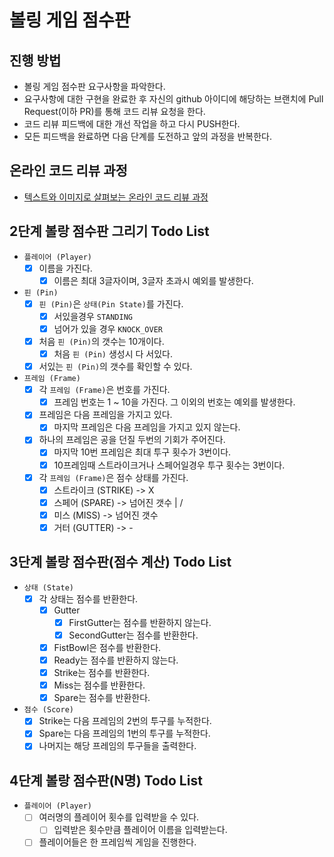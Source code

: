 # 볼링 게임 점수판
## 진행 방법
* 볼링 게임 점수판 요구사항을 파악한다.
* 요구사항에 대한 구현을 완료한 후 자신의 github 아이디에 해당하는 브랜치에 Pull Request(이하 PR)를 통해 코드 리뷰 요청을 한다.
* 코드 리뷰 피드백에 대한 개선 작업을 하고 다시 PUSH한다.
* 모든 피드백을 완료하면 다음 단계를 도전하고 앞의 과정을 반복한다.

## 온라인 코드 리뷰 과정
* [텍스트와 이미지로 살펴보는 온라인 코드 리뷰 과정](https://github.com/next-step/nextstep-docs/tree/master/codereview)

## 2단계 볼랑 점수판 그리기 Todo List
- `플레이어 (Player)`
    - [x] 이름을 가진다.
        - [x] 이름은 최대 3글자이며, 3글자 초과시 예외를 발생한다.

- `핀 (Pin)`
    - [x] `핀 (Pin)`은 `상태(Pin State)`를 가진다.
        - [x] 서있을경우 `STANDING`
        - [x] 넘어가 있을 경우 `KNOCK_OVER`
    - [x] 처음 `핀 (Pin)`의 갯수는 10개이다.
        - [x] 처음 `핀 (Pin)` 생성시 다 서있다.
    - [x] 서있는 `핀 (Pin)`의 갯수를 확인할 수 있다.
    
- `프레임 (Frame)`
    - [x] 각 `프레임 (Frame)`은 번호를 가진다.
        - [x] 프레임 번호는 1 ~ 10을 가진다. 그 이외의 번호는 예외를 발생한다.
    - [x] 프레임은 다음 프레임을 가지고 있다.
        - [x] 마지막 프레임은 다음 프레임을 가지고 있지 않는다.
    - [x] 하나의 프레임은 공을 던질 두번의 기회가 주어진다.
        - [x] 마지막 10번 프레임은 최대 투구 횟수가 3번이다. 
        - [x] 10프레임때 스트라이크거나 스페어일경우 투구 횟수는 3번이다.
    - [x] 각 `프레임 (Frame)`은 점수 상태를 가진다.
        - [x] 스트라이크 (STRIKE) -> X
        - [x] 스페어 (SPARE)     -> 넘어진 갯수 | /
        - [x] 미스 (MISS)       -> 넘어진 갯수
        - [x] 거터 (GUTTER)     -> - 

## 3단계 볼랑 점수판(점수 계산) Todo List
- `상태 (State)`
    - [x] 각 상태는 점수를 반환한다.
        - [x] Gutter
            - [x] FirstGutter는 점수를 반환하지 않는다.
            - [x] SecondGutter는 점수를 반환한다.
        - [x] FistBowl은 점수를 반환한다.
        - [x] Ready는 점수를 반환하지 않는다.
        - [x] Strike는 점수를 반환한다.
        - [x] Miss는 점수를 반환한다.
        - [x] Spare는 점수를 반환한다.
    
- `점수 (Score)`
    - [x] Strike는 다음 프레임의 2번의 투구를 누적한다.
    - [x] Spare는 다음 프레임의 1번의 투구를 누적한다.
    - [x] 나머지는 해당 프레임의 투구들을 출력한다.

## 4단계 볼랑 점수판(N명) Todo List
- `플레이어 (Player)`
    - [ ] 여러명의 플레이어 횟수를 입력받을 수 있다.
        - [ ] 입력받은 횟수만큼 플레이어 이름을 입력받는다.
    - [ ] 플레이어들은 한 프레임씩 게임을 진행한다.